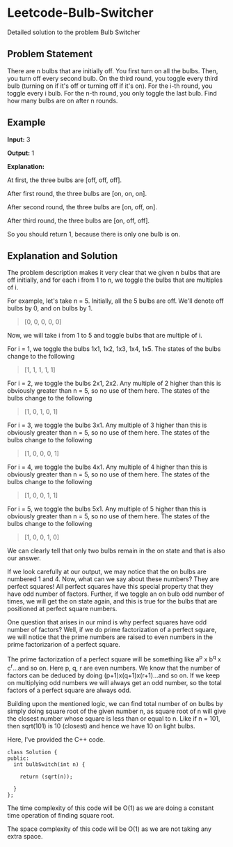 # Leetcode-Bulb-Switcher
Detailed solution to the problem Bulb Switcher

## Problem Statement
There are n bulbs that are initially off. You first turn on all the bulbs. Then, you turn off every second bulb. On the third round, you toggle every third bulb (turning on if it's off or turning off if it's on). For the i-th round, you toggle every i bulb. For the n-th round, you only toggle the last bulb. Find how many bulbs are on after n rounds.

## Example
**Input:** 3

**Output:** 1 

**Explanation:** 

At first, the three bulbs are [off, off, off].

After first round, the three bulbs are [on, on, on].

After second round, the three bulbs are [on, off, on].

After third round, the three bulbs are [on, off, off]. 

So you should return 1, because there is only one bulb is on.

## Explanation and Solution
The problem description makes it very clear that we given n bulbs that are off initially, and for each i from 1 to n, we toggle the bulbs that are multiples of i.

For example, let's take n = 5. Initially, all the 5 bulbs are off. We'll denote off bulbs by 0, and on bulbs by 1.

> [0, 0, 0, 0, 0]

Now, we will take i from 1 to 5 and toggle bulbs that are multiple of i.

For i = 1, we toggle the bulbs 1x1, 1x2, 1x3, 1x4, 1x5. The states of the bulbs change to the following

> [1, 1, 1, 1, 1]

For i = 2, we toggle the bulbs 2x1, 2x2. Any multiple of 2 higher than this is obviously greater than n = 5, so no use of them here. The states of the bulbs change to the following

> [1, 0, 1, 0, 1]

For i = 3, we toggle the bulbs 3x1. Any multiple of 3 higher than this is obviously greater than n = 5, so no use of them here. The states of the bulbs change to the following

> [1, 0, 0, 0, 1]

For i = 4, we toggle the bulbs 4x1. Any multiple of 4 higher than this is obviously greater than n = 5, so no use of them here. The states of the bulbs change to the following

> [1, 0, 0, 1, 1]

For i = 5, we toggle the bulbs 5x1. Any multiple of 5 higher than this is obviously greater than n = 5, so no use of them here. The states of the bulbs change to the following

> [1, 0, 0, 1, 0]

We can clearly tell that only two bulbs remain in the on state and that is also our answer.

If we look carefully at our output, we may notice that the on bulbs are numbered 1 and 4. Now, what can we say about these numbers? They are perfect squares! All perfect squares have this special property that they have odd number of factors. Further, if we toggle an on bulb odd number of times, we will get the on state again, and this is true for the bulbs that are positioned at perfect square numbers.

One question that arises in our mind is why perfect squares have odd number of factors? Well, if we do prime factorization of a perfect square, we will notice that the prime numbers are raised to even numbers in the prime factorizarion of a perfect square.

The prime factorization of a perfect square will be something like a<sup>p</sup> x b<sup>q</sup> x c<sup>r</sup>...and so on. Here p, q, r are even numbers. We know that the number of factors can be deduced by doing (p+1)x(q+1)x(r+1)...and so on. If we keep on multiplying odd numbers we will always get an odd number, so the total factors of a perfect square are always odd.

Building upon the mentioned logic, we can find total number of on bulbs by simply doing square root of the given number n, as square root of n will give the closest number whose square is less than or equal to n. Like if n = 101, then sqrt(101) is 10 (closest) and hence we have 10 on light bulbs.

Here, I've provided the C++ code.

    class Solution {
    public:
      int bulbSwitch(int n) {
        
        return (sqrt(n));
        
      }
    };
    
The time complexity of this code will be O(1) as we are doing a constant time operation of finding square root.

The space complexity of this code will be O(1) as we are not taking any extra space.
